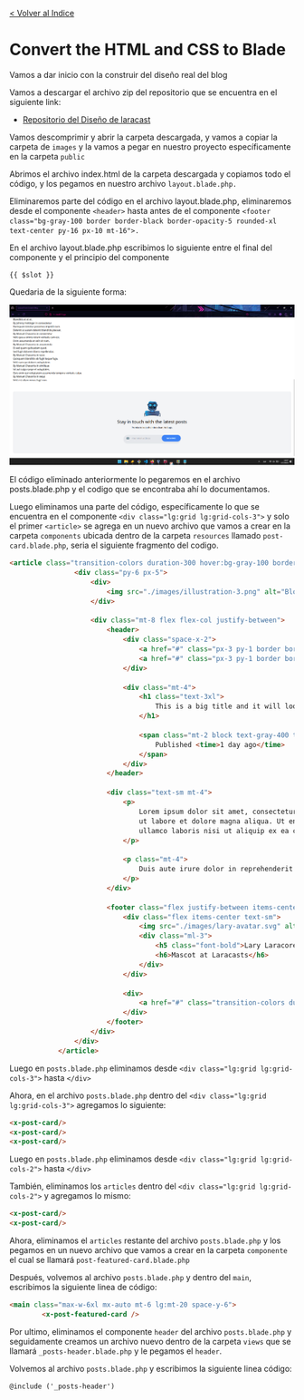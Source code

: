 [< Volver al Indice](/Docs/readme.md/)

# Convert the HTML and CSS to Blade

Vamos a dar inicio con la construir del diseño real del blog

Vamos a descargar el archivo zip del repositorio que se encuentra en el siguiente link:

* [Repositorio del Diseño de laracast](https://github.com/laracasts/Laravel-From-Scratch-HTML-CSS)

Vamos descomprimir y abrir la carpeta descargada, y vamos a copiar la carpeta de `images` y la vamos a pegar en nuestro proyecto específicamente en la carpeta `public`

Abrimos el archivo index.html de la carpeta descargada y copiamos todo el código, y los pegamos en nuestro archivo `layout.blade.php.`

Eliminaremos parte del código en el archivo layout.blade.php, eliminaremos desde el componente `<header>` hasta antes de el componente `<footer class="bg-gray-100 border border-black border-opacity-5 rounded-xl text-center py-16 px-10 mt-16">.`

En el archivo layout.blade.php escribimos lo siguiente entre el final del componente </nav> y el principio del componente <footer>

```htlm
{{ $slot }}
```

Quedaria de la siguiente forma:

![Pagina con el diseño](./images/31.1%20page.png)

El código eliminado anteriormente lo pegaremos en el archivo posts.blade.php y el codigo que se encontraba ahí lo documentamos.

Luego eliminamos una parte del código, específicamente lo que se encuentra en el componente `<div class="lg:grid lg:grid-cols-3">` y solo el primer `<article>` se agrega en un nuevo archivo que vamos a crear en la carpeta `components` ubicada dentro de la carpeta `resources` llamado `post-card.blade.php`, seria el siguiente fragmento del codigo.

```html
<article class="transition-colors duration-300 hover:bg-gray-100 border border-black border-opacity-0 hover:border-opacity-5 rounded-xl">
                <div class="py-6 px-5">
                    <div>
                        <img src="./images/illustration-3.png" alt="Blog Post illustration" class="rounded-xl">
                    </div>

                    <div class="mt-8 flex flex-col justify-between">
                        <header>
                            <div class="space-x-2">
                                <a href="#" class="px-3 py-1 border border-blue-300 rounded-full text-blue-300 text-xs uppercase font-semibold" style="font-size: 10px">Techniques</a>
                                <a href="#" class="px-3 py-1 border border-red-300 rounded-full text-red-300 text-xs uppercase font-semibold" style="font-size: 10px">Updates</a>
                            </div>

                            <div class="mt-4">
                                <h1 class="text-3xl">
                                    This is a big title and it will look great on two or even three lines. Wooohoo!
                                </h1>

                                <span class="mt-2 block text-gray-400 text-xs">
                                    Published <time>1 day ago</time>
                                </span>
                            </div>
                        </header>

                        <div class="text-sm mt-4">
                            <p>
                                Lorem ipsum dolor sit amet, consectetur adipiscing elit, sed do eiusmod tempor incididunt
                                ut labore et dolore magna aliqua. Ut enim ad minim veniam, quis nostrud exercitation
                                ullamco laboris nisi ut aliquip ex ea commodo consequat.
                            </p>

                            <p class="mt-4">
                                Duis aute irure dolor in reprehenderit in voluptate velit esse cillum dolore eu fugiat nulla pariatur.
                            </p>
                        </div>

                        <footer class="flex justify-between items-center mt-8">
                            <div class="flex items-center text-sm">
                                <img src="./images/lary-avatar.svg" alt="Lary avatar">
                                <div class="ml-3">
                                    <h5 class="font-bold">Lary Laracore</h5>
                                    <h6>Mascot at Laracasts</h6>
                                </div>
                            </div>

                            <div>
                                <a href="#" class="transition-colors duration-300 text-xs font-semibold bg-gray-200 hover:bg-gray-300 rounded-full py-2 px-8">Read More</a>
                            </div>
                        </footer>
                    </div>
                </div>
            </article>
```

Luego en `posts.blade.php` eliminamos desde `<div class="lg:grid lg:grid-cols-3">` hasta `</div>`

Ahora, en el archivo `posts.blade.php` dentro del `<div class="lg:grid lg:grid-cols-3">` agregamos lo siguiente:

```html
<x-post-card/>
<x-post-card/>
<x-post-card/>
```

Luego en `posts.blade.php` eliminamos desde `<div class="lg:grid lg:grid-cols-2">` hasta `</div>`

También, eliminamos los `articles` dentro del `<div class="lg:grid lg:grid-cols-2">` y agregamos lo mismo:

```html
<x-post-card/>
<x-post-card/>
```

Ahora, eliminamos el `articles` restante del archivo `posts.blade.php` y los pegamos en un nuevo archivo que vamos a crear en la carpeta `componente` el cual se llamará `post-featured-card.blade.php` 

Después, volvemos al archivo `posts.blade.php` y dentro del `main`, escribimos la siguiente linea de código:

```html
<main class="max-w-6xl mx-auto mt-6 lg:mt-20 space-y-6">
        <x-post-featured-card />
```

Por ultimo, eliminamos el componente `header` del archivo `posts.blade.php` y seguidamente creamos un archivo nuevo dentro de la carpeta `views` que se llamará `_posts-header.blade.php` y le pegamos el `header`.

Volvemos al archivo `posts.blade.php` y escribimos la siguiente linea código:

```html
@include ('_posts-header')
```